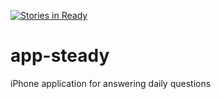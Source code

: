 [![Stories in Ready](https://badge.waffle.io/LavaHq/app-steady.png?label=ready&title=Ready)](https://waffle.io/LavaHq/app-steady)
# app-steady
iPhone application for answering daily questions
